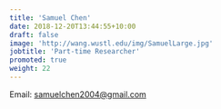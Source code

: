 ```yaml
---
title: 'Samuel Chen'
date: 2018-12-20T13:44:55+10:00
draft: false
image: 'http://wang.wustl.edu/img/SamuelLarge.jpg'
jobtitle: 'Part-time Researcher'
promoted: true
weight: 22
---
```

Email: samuelchen2004@gmail.com